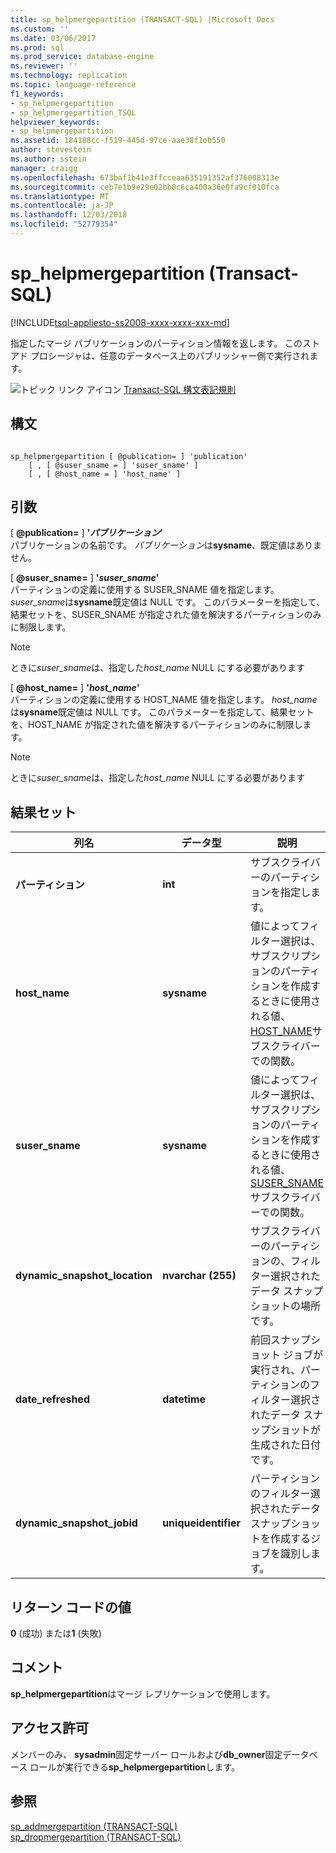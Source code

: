 ```yaml
---
title: sp_helpmergepartition (TRANSACT-SQL) |Microsoft Docs
ms.custom: ''
ms.date: 03/06/2017
ms.prod: sql
ms.prod_service: database-engine
ms.reviewer: ''
ms.technology: replication
ms.topic: language-reference
f1_keywords:
- sp_helpmergepartition
- sp_helpmergepartition_TSQL
helpviewer_keywords:
- sp_helpmergepartition
ms.assetid: 184188cc-f519-445d-97ce-aae38f1eb550
author: stevestein
ms.author: sstein
manager: craigg
ms.openlocfilehash: 673baf1b41e3ffcceaa635191352af376008313e
ms.sourcegitcommit: ceb7e1b9e29e02bb0c6ca400a36e0fa9cf010fca
ms.translationtype: MT
ms.contentlocale: ja-JP
ms.lasthandoff: 12/03/2018
ms.locfileid: "52779354"
---
```

# <a name="sphelpmergepartition-transact-sql"></a>sp_helpmergepartition (Transact-SQL)
[!INCLUDE[tsql-appliesto-ss2008-xxxx-xxxx-xxx-md](../../includes/tsql-appliesto-ss2008-xxxx-xxxx-xxx-md.md)]

  指定したマージ パブリケーションのパーティション情報を返します。 このストアド プロシージャは、任意のデータベース上のパブリッシャー側で実行されます。  
  
 ![トピック リンク アイコン](../../database-engine/configure-windows/media/topic-link.gif "トピック リンク アイコン") [Transact-SQL 構文表記規則](../../t-sql/language-elements/transact-sql-syntax-conventions-transact-sql.md)  
  
## <a name="syntax"></a>構文  
  
```  
  
sp_helpmergepartition [ @publication= ] 'publication'   
    [ , [ @suser_sname = ] 'suser_sname' ]  
    [ , [ @host_name = ] 'host_name' ]  
```  
  
## <a name="arguments"></a>引数  
 [  **@publication=** ] **'***パブリケーション***'**  
 パブリケーションの名前です。 *パブリケーション*は**sysname**、既定値はありません。  
  
 [  **@suser_sname=** ] **'***suser_sname***'**  
 パーティションの定義に使用する SUSER_SNAME 値を指定します。 *suser_sname*は**sysname**既定値は NULL です。 このパラメーターを指定して、結果セットを、SUSER_SNAME が指定された値を解決するパーティションのみに制限します。  
  
> [!NOTE]  
>  ときに*suser_sname*は、指定した*host_name* NULL にする必要があります  
  
 [  **@host_name=** ] **'***host_name***'**  
 パーティションの定義に使用する HOST_NAME 値を指定します。 *host_name*は**sysname**既定値は NULL です。 このパラメーターを指定して、結果セットを、HOST_NAME が指定された値を解決するパーティションのみに制限します。  
  
> [!NOTE]  
>  ときに*suser_sname*は、指定した*host_name* NULL にする必要があります  
  
## <a name="result-sets"></a>結果セット  
  
|列名|データ型|説明|  
|-----------------|---------------|-----------------|  
|**パーティション**|**int**|サブスクライバーのパーティションを指定します。|  
|**host_name**|**sysname**|値によってフィルター選択は、サブスクリプションのパーティションを作成するときに使用される値、 [HOST_NAME](../../t-sql/functions/host-name-transact-sql.md)サブスクライバーでの関数。|  
|**suser_sname**|**sysname**|値によってフィルター選択は、サブスクリプションのパーティションを作成するときに使用される値、 [SUSER_SNAME](../../t-sql/functions/suser-sname-transact-sql.md)サブスクライバーでの関数。|  
|**dynamic_snapshot_location**|**nvarchar (255)**|サブスクライバーのパーティションの、フィルター選択されたデータ スナップショットの場所です。|  
|**date_refreshed**|**datetime**|前回スナップショット ジョブが実行され、パーティションのフィルター選択されたデータ スナップショットが生成された日付です。|  
|**dynamic_snapshot_jobid**|**uniqueidentifier**|パーティションのフィルター選択されたデータ スナップショットを作成するジョブを識別します。|  
  
## <a name="return-code-values"></a>リターン コードの値  
 **0** (成功) または**1** (失敗)  
  
## <a name="remarks"></a>コメント  
 **sp_helpmergepartition**はマージ レプリケーションで使用します。  
  
## <a name="permissions"></a>アクセス許可  
 メンバーのみ、 **sysadmin**固定サーバー ロールおよび**db_owner**固定データベース ロールが実行できる**sp_helpmergepartition**します。  
  
## <a name="see-also"></a>参照  
 [sp_addmergepartition &#40;TRANSACT-SQL&#41;](../../relational-databases/system-stored-procedures/sp-addmergepartition-transact-sql.md)   
 [sp_dropmergepartition &#40;TRANSACT-SQL&#41;](../../relational-databases/system-stored-procedures/sp-dropmergepartition-transact-sql.md)  
  
  
